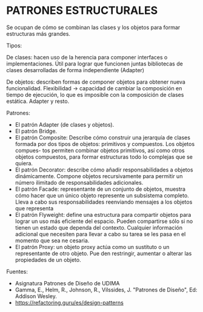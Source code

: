 <h1>PATRONES ESTRUCTURALES</h1>

Se ocupan de cómo se combinan las clases y los objetos para formar estructuras más grandes.

Tipos:

De clases: hacen uso de la herencia para componer interfaces o implementaciones. Útil para lograr que funcionen juntas bibliotecas de clases desarrolladas de forma independiente  (Adapter)

De objetos: describen formas de componer objetos para obtener nueva funcionalidad. Flexibilidad -> capacidad de cambiar la composición en tiempo de ejecución, lo que es imposible con la composición de clases estática. Adapter y resto.

Patrones:
- El patrón Adapter (de clases y objetos).
- El patrón Bridge.
- El patrón Composite: Describe cómo construir una jerarquía de clases formada por dos tipos de objetos: primitivos y compuestos. Los objetos compues- tos permiten combinar objetos primitivos, así como otros objetos compuestos, para formar estructuras todo lo complejas que se quiera.
- El patrón Decorator: describe cómo añadir responsabilidades a objetos dinámicamente. Compone objetos recursivamente para permitir un número ilimitado de responsabilidades adicionales.
- El patrón Facade: representante de un conjunto de objetos, muestra cómo hacer que un único objeto represente un subsistema completo. Lleva a cabo sus responsabilidades reenviando mensajes a los objetos que representa
- El patrón Flyweight: define una estructura para compartir objetos para lograr un uso más eficiente del espacio. Pueden compartirse sólo si no tienen un estado que dependa del contexto. Cualquier información adicional que necesiten para llevar a cabo su tarea se les pasa en el momento que sea ne cesaria.
- El patrón Proxy: un objeto proxy actúa como un sustituto o un representante de otro objeto. Pue den restringir, aumentar o alterar las propiedades de un objeto.

Fuentes:
-   Asignatura Patrones de Diseño de UDIMA 
-   Gamma, E., Helm, R., Johnson, R., Vilssides, J. "Patrones de Diseño", Ed: Addison Wesley.
-   https://refactoring.guru/es/design-patterns
